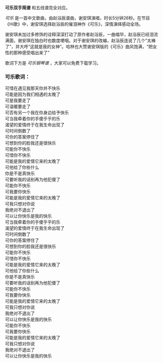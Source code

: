 

**可乐双手简谱** 和五线谱完全对应。

_可乐_ 是一首中文歌曲，由赵浴辰谱曲，谢安琪演唱，时长5分钟26秒。在节目《Hi歌》中，谢安琪选择赵浴辰的催泪神作《可乐》，深情演绎感动全场。

谢安琪未加过多修饰的诠释深深打动了原作者赵浴辰，一曲唱毕，赵浴辰已经泪流满面，谢安琪在独白时也数度哽咽。对于谢安琪的改编，赵浴辰连说了几个“太棒了”，并大呼“这就是我的女神”。哈林也大赞谢安琪版的《可乐》曲风饱满，“把女性的那种感受唱出来了”

歌词下方是 _可乐钢琴谱_ ，大家可以免费下载学习。

### 可乐歌词：

可惜在遇见我那天你并不快乐  
可能是因为我们相遇的太晚了  
可是我要走了  
可温暖要走了  
可否有另一个我在你身边给予快乐  
可当我牵着你的手傻乎乎的乐  
渴望的爱情终于在我生命出现了  
可时间倒数了  
可你的答案停住了  
可想到你的脸我还是很快乐  
可能你不快乐  
可惜你不快乐  
可能是我的爱情它来的太晚了  
可他给了你些什么  
你是不是真快乐  
可要听我的话别再为他犯傻了  
可能你不快乐  
可我要你快乐  
可能是我的爱情它来的太晚了  
可我只想对你说  
我绝对不退出了  
可以让你快乐是我的快乐  
可当我牵着你的手傻乎乎的乐  
渴望的爱情终于在我生命出现了  
可时间倒数了  
可你的答案停住了  
可想到你的脸我还是很快乐  
可能你不快乐  
可惜你不快乐  
可能是我的爱情它来的太晚了  
可他给了你些什么  
你是不是真快乐  
可要听我的话别再为他犯傻了  
可能你不快乐  
可我要你快乐  
可能是我的爱情它来的太晚了  
可我只想对你说  
我绝对不退出了  
可以让你快乐是我的快乐  
可能你不快乐  
可我要你快乐  
可能是我的爱情它来的太晚了  
可我只想对你说  
我绝对不退出了  
可以让你快乐是我的快乐

